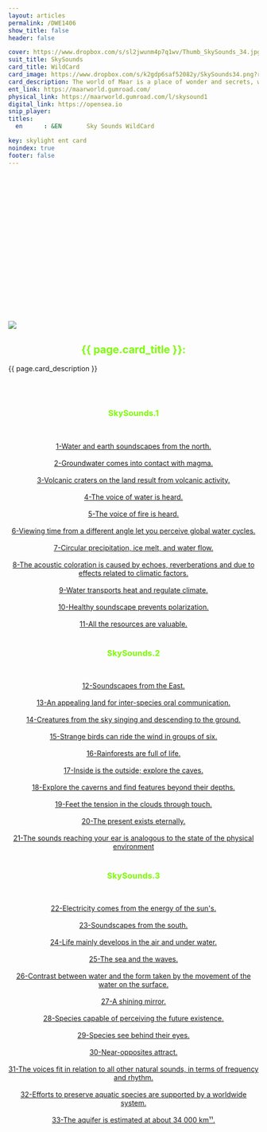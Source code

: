 ```yaml
---
layout: articles
permalink: /DWE1406
show_title: false
header: false

cover: https://www.dropbox.com/s/sl2jwunm4p7q1wv/Thumb_SkySounds_34.jpg?raw=1
suit_title: SkySounds
card_title: WildCard
card_image: https://www.dropbox.com/s/k2gdp6saf52082y/SkySounds34.png?raw=1
card_description: The world of Maar is a place of wonder and secrets, where the stars dance in the sky and the colors of the earth sing. It is a Circumbinary planet, where two suns embrace, and four moons keep watch. A world where triune brain beings roam, creatures of infinite creation and curiosity. The Maar, a volcanic crater, is the heart of this world. It was born from a fiery kiss between the earth and the water, and it holds within it a lake as calm as a dream. The Maar is a place of pilgrimage, where the people of Maar come to listen to the whispers of the earth and the songs of the stars. The Maar has been a source of inspiration for the people since ancient times. They have woven myths and legends around it, and they have created music that echoes its beauty and power. Music is woven into the fabric of their society, it is the rhythm of their days and the melody of their nights.
ent_link: https://maarworld.gumroad.com/
physical_link: https://maarworld.gumroad.com/l/skysound1
digital_link: https://opensea.io
snip_player: 
titles:
  en      : &EN       Sky Sounds WildCard 

key: skylight ent card 
noindex: true
footer: false
---
```


<div class="hero hero--dark" style='height: 233px; background-image: url("/img/433.1b.jpg");'>
  <div class="hero__content">  
  </div>
</div>


<br><br>

<div class="item">
  <div class="item__image">
  <img class="image image--lg" src="{{ page.card_image}}" style="margin:0 auto; display:block;"/>
  </div>
  <div class="item__content">
    <div class="item__header">
      <div style="text-align: center;">
        <h2 style="color: lawngreen;">{{ page.card_title }}:</h2>
      </div>    
    </div>
    <div class="item__description">
      <p>{{ page.card_description }}</p>
    </div>
  </div>
</div>

<br><br>

<div style="text-align: center;">


<h3 style="color: lawngreen;">SkySounds.1</h3><br>

<a href="https://maar.world/EBT5599"	target="_blank"> 1-Water and earth soundscapes from the north. </a><br><br>
<a href="https://maar.world/DJX9483"	target="_blank"> 2-Groundwater comes into contact with magma.  </a><br><br>
<a href="https://maar.world/UMN2909"	target="_blank"> 3-Volcanic craters on the land result from volcanic activity. </a><br><br>
<a href="https://maar.world/TMK694"	target="_blank"> 4-The voice of water is heard.  </a><br><br>
<a href="https://maar.world/SVA679"	target="_blank"> 5-The voice of fire is heard. </a><br><br>
<a href="https://maar.world/CRZ5922"	target="_blank"> 6-Viewing time from a different angle let you perceive global water cycles.</a><br><br>
<a href="https://maar.world/TOP2071"	target="_blank"> 7-Circular precipitation, ice melt, and water flow. </a><br><br>
<a href="https://maar.world/LAQ6106"	target="_blank"> 8-The acoustic coloration is caused by echoes, reverberations and due to effects related to climatic factors.</a><br><br>
<a href="https://maar.world/KME3578"	target="_blank"> 9-Water transports heat and regulate climate. </a><br><br>
<a href="https://maar.world/BCC4992"	target="_blank"> 10-Healthy soundscape prevents polarization. </a><br><br>
<a href="https://maar.world/DVG9370"	target="_blank"> 11-All the resources are valuable. </a><br><br>

<h3 style="color: lawngreen;">SkySounds.2</h3><br>

<a href="https://maar.world/LYN4636"	target="_blank"> 12-Soundscapes from the East. </a><br><br>
<a href="https://maar.world/ROH1693"	target="_blank"> 13-An appealing land for inter-species oral communication.  </a><br><br>
<a href="https://maar.world/BZD8282"	target="_blank"> 14-Creatures from the sky singing and descending to the ground. </a><br><br>
<a href="https://maar.world/AXP3732"	target="_blank"> 15-Strange birds can ride the wind in groups of six.  </a><br><br>
<a href="https://maar.world/KXQ7964"	target="_blank"> 16-Rainforests are full of life. </a><br><br>
<a href="https://maar.world/ZHQ9392"	target="_blank"> 17-Inside is the outside; explore the caves. </a><br><br>
<a href="https://maar.world/ROK6739"  target="_blank"> 18-Explore the caverns and find features beyond their depths. </a><br><br>
<a href="https://maar.world/ZPH9206"	target="_blank"> 19-Feet the tension in the clouds through touch. </a><br><br>
<a href="https://maar.world/SIX7919"	target="_blank"> 20-The present exists eternally. </a><br><br>
<a href="https://maar.world/VKS9121"	target="_blank"> 21-The sounds reaching your ear is analogous to the state of the physical environment </a><br><br>

<h3 style="color: lawngreen;">SkySounds.3</h3><br>

<a href="https://maar.world/PHR6198"	target="_blank"> 22-Electricity comes from the energy of the sun's. </a><br><br>
<a href="https://maar.world/VHQ3300"	target="_blank"> 23-Soundscapes from the south.  </a><br><br>
<a href="https://maar.world/IWG8041"	target="_blank"> 24-Life mainly develops in the air and under water. </a><br><br>
<a href="https://maar.world/SHF4580"	target="_blank"> 25-The sea and the waves. </a><br><br>
<a href="https://maar.world/QUP1235"	target="_blank"> 26-Contrast between water and the form taken by the movement of the water on the surface. </a><br><br>
<a href="https://maar.world/CXX8705"	target="_blank"> 27-A shining mirror. </a><br><br>
<a href="https://maar.world/IBM5970"	target="_blank"> 28-Species capable of perceiving the future existence.  </a><br><br>
<a href="https://maar.world/BQA976"	target="_blank"> 29-Species see behind their eyes. </a><br><br>
<a href="https://maar.world/YAC2340"	target="_blank"> 30-Near-opposites attract. </a><br><br>
<a href="https://maar.world/XEW6454"	target="_blank"> 31-The voices fit in relation to all other natural sounds, in terms of frequency and rhythm. </a><br><br>
<a href="https://maar.world/BWN1651"	target="_blank"> 32-Efforts to preserve aquatic species are supported by a worldwide system. </a><br><br>
<a href="https://maar.world/NTH7336"	target="_blank"> 33-The aquifer is estimated at about 34 000 km¹¹. </a><br><br>
  </div>


<div class="hero hero--dark" style='height: 233px; background-image: url("/img/433.2.jpg");'>
  <div class="hero__content">  
  </div>
</div>

